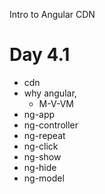 Intro to Angular
CDN

# Day 4.1
- cdn
- why angular, 
    - M-V-VM
- ng-app
- ng-controller
- ng-repeat
- ng-click
- ng-show
- ng-hide
- ng-model


    